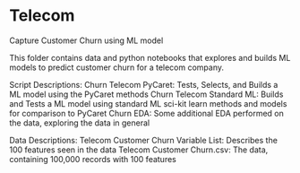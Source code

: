# Telecom
Capture Customer Churn using ML model

This folder contains data and python notebooks that explores and builds ML models to predict customer churn for a telecom company.

Script Descriptions:</n></n>
Churn Telecom PyCaret:  Tests, Selects, and Builds a ML model using the PyCaret methods
Churn Telecom Standard ML:  Builds and Tests a ML model using standard ML sci-kit learn methods and models for comparison to PyCaret
Churn EDA:  Some additional EDA performed on the data, exploring the data in general

Data Descriptions:
Telecom Customer Churn Variable List:  Describes the 100 features seen in the data
Telecom Customer Churn.csv:  The data, containing 100,000 records with 100 features

